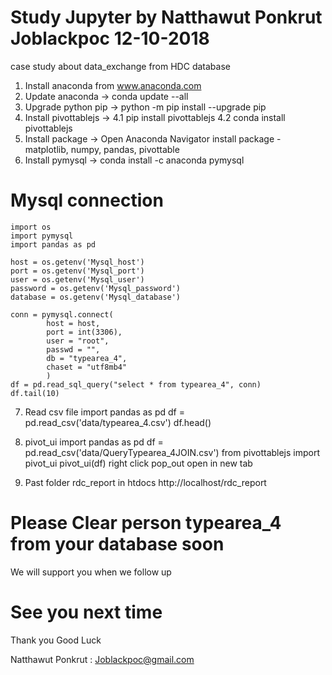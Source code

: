 # Study Jupyter by Natthawut Ponkrut Joblackpoc 12-10-2018

case study about data_exchange from HDC database

1. Install anaconda from www.anaconda.com
2. Update anaconda -> conda update --all
3. Upgrade python pip -> python -m pip install --upgrade pip
4. Install pivottablejs -> 
	4.1 pip install pivottablejs 
	4.2 conda install pivottablejs
5. Install package -> Open Anaconda Navigator
	install package - matplotlib, numpy, pandas, pivottable
6. Install pymysql -> conda install -c anaconda pymysql

# Mysql connection
	import os
	import pymysql
	import pandas as pd
	
	host = os.getenv('Mysql_host')
	port = os.getenv('Mysql_port')
	user = os.getenv('Mysql_user')
	password = os.getenv('Mysql_password')
	database = os.getenv('Mysql_database')
	
	conn = pymysql.connect(
			host = host,
			port = int(3306),
			user = "root",
			passwd = "",
			db = "typearea_4",
			chaset = "utf8mb4"
			)
	df = pd.read_sql_query("select * from typearea_4", conn)
	df.tail(10)
	
7. Read csv file
	import pandas as pd
	df = pd.read_csv('data/typearea_4.csv')
	df.head()

8. pivot_ui
	import pandas as pd
	df = pd.read_csv('data/QueryTypearea_4JOIN.csv')
	from pivottablejs import pivot_ui
	pivot_ui(df)
	right click pop_out open in new tab

9. Past folder rdc_report in htdocs
	http://localhost/rdc_report

# Please Clear person typearea_4 from your database soon
We will support you when we follow up 


# See you next time
Thank you Good Luck

Natthawut Ponkrut : Joblackpoc@gmail.com
